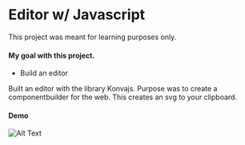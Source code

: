 # Editor w/ Javascript

This project was meant for learning purposes only.

#### My goal with this project.
  - Build an editor


Built an editor with the library Konvajs. Purpose was to create a componentbuilder for the web. 
This creates an svg to your clipboard.

#### Demo

![Alt Text](https://github.com/nexriz/NeuralNetwork/blob/master/demo.gif)


